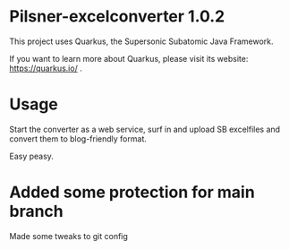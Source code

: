 # Pilsner-excelconverter 1.0.2

This project uses Quarkus, the Supersonic Subatomic Java Framework.

If you want to learn more about Quarkus, please visit its website: https://quarkus.io/ .

# Usage


Start the converter as a web service, surf in and upload SB excelfiles
and convert them to blog-friendly format.

Easy peasy.

# Added some protection for main branch
Made some tweaks to git config
